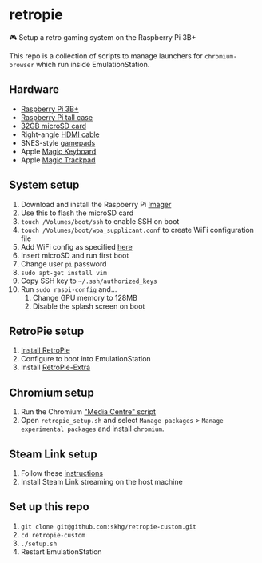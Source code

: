 # retropie
🎮 Setup a retro gaming system on the Raspberry Pi 3B+

This repo is a collection of scripts to manage launchers for `chromium-browser` which run inside EmulationStation.

## Hardware

* [Raspberry Pi 3B+](https://www.amazon.de/-/en/gp/product/B07BDR5PDW/ref=ppx_yo_dt_b_asin_title_o04_s00?ie=UTF8&psc=1)
* [Raspberry Pi tall case](https://www.amazon.de/-/en/gp/product/B017SZ3T66/ref=ppx_yo_dt_b_asin_title_o02_s00?ie=UTF8&psc=1)
* [32GB microSD card](https://www.amazon.de/-/en/gp/product/B06XYHN68L/ref=ppx_yo_dt_b_asin_title_o02_s01?ie=UTF8&psc=1)
* Right-angle [HDMI cable](https://www.amazon.de/-/en/gp/product/B076YB79DL/ref=ppx_yo_dt_b_asin_title_o03_s00?ie=UTF8&psc=1)
* SNES-style [gamepads](https://www.amazon.de/-/en/gp/product/B01N59IUV5/ref=ppx_yo_dt_b_asin_title_o06_s00?ie=UTF8&psc=1)
* Apple [Magic Keyboard](https://www.apple.com/shop/product/MRMH2LL/A/magic-keyboard-with-numeric-keypad-us-english-space-gray)
* Apple [Magic Trackpad](https://www.apple.com/shop/product/MRMF2LL/A/magic-trackpad-2-space-gray)

## System setup

1. Download and install the Raspberry Pi [Imager](https://www.raspberrypi.org/software/)
1. Use this to flash the microSD card
1. `touch /Volumes/boot/ssh` to enable SSH on boot
1. `touch /Volumes/boot/wpa_supplicant.conf` to create WiFi configuration file
1. Add WiFi config as specified [here](https://www.raspberrypi.org/documentation/configuration/wireless/headless.md)
1. Insert microSD and run first boot
1. Change user `pi` password
1. `sudo apt-get install vim`
1. Copy SSH key to `~/.ssh/authorized_keys`
1. Run `sudo raspi-config` and...
   1. Change GPU memory to 128MB
   1. Disable the splash screen on boot

## RetroPie setup
1. [Install RetroPie](https://retropie.org.uk/docs/Manual-Installation/#install-retropie)
1. Configure to boot into EmulationStation
1. Install [RetroPie-Extra](https://github.com/zerojay/RetroPie-Extra)

## Chromium setup
1. Run the Chromium ["Media Centre" script](https://blog.vpetkov.net/2020/03/30/raspberry-pi-netflix-one-line-easy-install-along-with-hulu-amazon-prime-disney-plus-hbo-spotify-pandora-and-many-others/)
1. Open `retropie_setup.sh` and select `Manage packages` > `Manage experimental packages` and install `chromium`.

## Steam Link setup
1. Follow these [instructions](https://uk.pcmag.com/gallery/123035/how-to-use-a-raspberry-pi-and-steam-link-to-stream-pc-games-to-your-tv)
1. Install Steam Link streaming on the host machine

## Set up this repo
1. `git clone git@github.com:skhg/retropie-custom.git`
1. `cd retropie-custom`
1. `./setup.sh`
1. Restart EmulationStation
